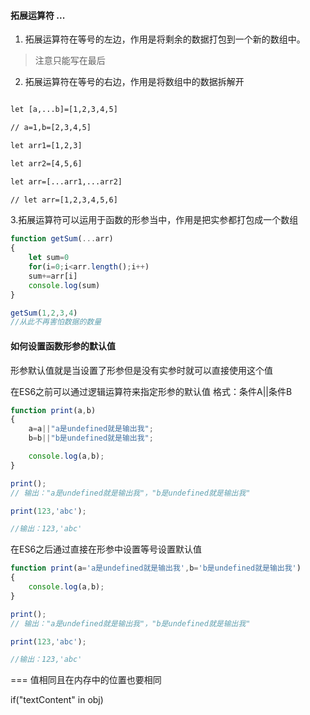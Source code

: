 #### 拓展运算符 ...

1. 拓展运算符在等号的左边，作用是将剩余的数据打包到一个新的数组中。
> 注意只能写在最后

2. 拓展运算符在等号的右边，作用是将数组中的数据拆解开
``` html

let [a,...b]=[1,2,3,4,5]

// a=1,b=[2,3,4,5]

let arr1=[1,2,3]

let arr2=[4,5,6]

let arr=[...arr1,...arr2]

// let arr=[1,2,3,4,5,6]
```

3.拓展运算符可以运用于函数的形参当中，作用是把实参都打包成一个数组

``` js
function getSum(...arr)
{
    let sum=0
    for(i=0;i<arr.length();i++)
    sum+=arr[i]
    console.log(sum)
}

getSum(1,2,3,4)
//从此不再害怕数据的数量
```


#### 如何设置函数形参的默认值

形参默认值就是当设置了形参但是没有实参时就可以直接使用这个值

在ES6之前可以通过逻辑运算符来指定形参的默认值
格式：条件A||条件B

``` js
function print(a,b)
{
    a=a||"a是undefined就是输出我";
    b=b||"b是undefined就是输出我";

    console.log(a,b);
}

print();
// 输出："a是undefined就是输出我"，"b是undefined就是输出我"

print(123,'abc');

//输出：123,'abc'
```

在ES6之后通过直接在形参中设置等号设置默认值

``` js
function print(a='a是undefined就是输出我',b='b是undefined就是输出我')
{
    console.log(a,b);
}

print();
// 输出："a是undefined就是输出我"，"b是undefined就是输出我"

print(123,'abc');

//输出：123,'abc'
```


=== 值相同且在内存中的位置也要相同



if("textContent" in obj)

